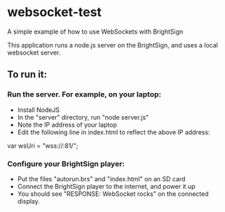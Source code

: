 # websocket-test
A simple example of how to use WebSockets with BrightSign

This application runs a node.js server on the BrightSign, and uses a local websocket server. 

## To run it: 

### Run the server. For example, on your laptop:
* Install NodeJS
* In the "server" directory, run "node server.js"
* Note the IP address of your laptop
* Edit the following line in index.html to reflect the above IP address:

var wsUri = "wss://<ip address of server>:81/";

### Configure your BrightSign player:
* Put the files "autorun.brs" and "index.html" on an SD card
* Connect the BrightSign player to the internet, and power it up
* You should see "RESPONSE: WebSocket rocks" on the connected display.
